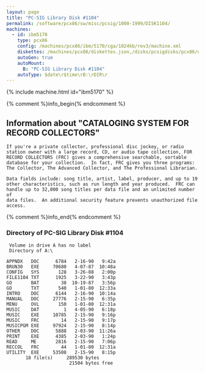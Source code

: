 ```yaml
---
layout: page
title: "PC-SIG Library Disk #1104"
permalink: /software/pcx86/sw/misc/pcsig/1000-1999/DISK1104/
machines:
  - id: ibm5170
    type: pcx86
    config: /machines/pcx86/ibm/5170/cga/1024kb/rev3/machine.xml
    diskettes: /machines/pcx86/diskettes.json,/disks/pcsigdisks/pcx86/diskettes.json
    autoGen: true
    autoMount:
      B: "PC-SIG Library Disk #1104"
    autoType: $date\r$time\rB:\rDIR\r
---
```


{% include machine.html id="ibm5170" %}

{% comment %}info_begin{% endcomment %}

## Information about "CATALOGING SYSTEM FOR RECORD COLLECTORS"

    If you're a private collector, professional disc jockey, or radio
    station owner with a large record, CD, or audio tape collection, FOR
    RECORD COLLECTORS (FRC) gives a comprehensive searchable, sortable
    database for your collection.  In fact, FRC gives you three programs:
    The Collector, The Advanced Collector, and The Professional Librarian.
    
    Data fields include: song title, artist, label, producer, and up to 19
    other characteristics, such as run length and year produced.  FRC can
    handle up to 32,000 song titles per data file and an unlimited number of
    data files.  An additional security feature prevents unauthorized file
    access.
{% comment %}info_end{% endcomment %}


### Directory of PC-SIG Library Disk #1104

     Volume in drive A has no label
     Directory of A:\

    APPNDX   DOC      6784   2-16-90   9:42a
    BRUN30   EXE     70680   4-07-87  10:48a
    CONFIG   SYS       128   3-26-88   2:00p
    FILE1104 TXT      1925   3-22-90   3:43p
    GO       BAT        38  10-19-87   3:56p
    GO       TXT       540   1-01-80  12:33a
    INTRO    DOC      6144   2-16-90  10:14a
    MANUAL   DOC     27776   2-15-90   6:35p
    MENU     OVL       150   1-01-80  12:31a
    MUSIC    DAT         1   4-05-90   6:18p
    MUSIC    EXE     10785   2-15-90   9:16p
    MUSIC    FRC        14   2-15-90   9:17p
    MUSICPGM EXE     97924   2-15-90   8:14p
    OTHER    DOC      5888   2-03-90  11:26a
    PRINT    EXE      4385   2-03-90   1:24p
    READ     ME       2816   2-15-90   7:06p
    RECCOL   FRC        44   1-01-80  12:31a
    UTILITY  EXE     53508   2-15-90   8:15p
           18 file(s)     289530 bytes
                           21504 bytes free
